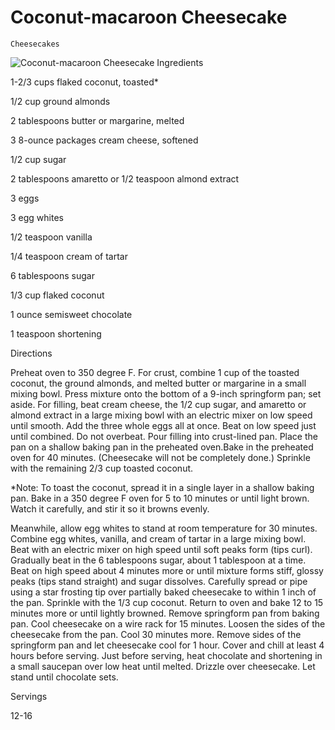 # Coconut-macaroon Cheesecake

`Cheesecakes`

 ![Coconut-macaroon Cheesecake](http://www.bakespace.com/recipes/detail/Coconut-macaroon-Cheesecake/7656/#)   Ingredients  

  1-2/3 cups flaked coconut, toasted*

1/2 cup ground almonds

2 tablespoons butter or margarine, melted

3 8-ounce packages cream cheese, softened

1/2 cup sugar

2 tablespoons amaretto or 1/2 teaspoon almond extract

3 eggs

3 egg whites

1/2 teaspoon vanilla

1/4 teaspoon cream of tartar

6 tablespoons sugar

1/3 cup flaked coconut

1 ounce semisweet chocolate

1 teaspoon shortening

  

   Directions  

  Preheat oven to 350 degree F. For crust, combine 1 cup of the toasted coconut, the ground almonds, and melted butter or margarine in a small mixing bowl. Press mixture onto the bottom of a 9-inch springform pan; set aside. For filling, beat cream cheese, the 1/2 cup sugar, and amaretto or almond extract in a large mixing bowl with an electric mixer on low speed until smooth. Add the three whole eggs all at once. Beat on low speed just until combined. Do not overbeat. Pour filling into crust-lined pan. Place the pan on a shallow baking pan in the preheated oven.Bake in the preheated oven for 40 minutes. (Cheesecake will not be completely done.) Sprinkle with the remaining 2/3 cup toasted coconut.

*Note: To toast the coconut, spread it in a single layer in a shallow baking pan. Bake in a 350 degree F oven for 5 to 10 minutes or until light brown. Watch it carefully, and stir it so it browns evenly.

Meanwhile, allow egg whites to stand at room temperature for 30 minutes. Combine egg whites, vanilla, and cream of tartar in a large mixing bowl. Beat with an electric mixer on high speed until soft peaks form (tips curl). Gradually beat in the 6 tablespoons sugar, about 1 tablespoon at a time. Beat on high speed about 4 minutes more or until mixture forms stiff, glossy peaks (tips stand straight) and sugar dissolves. Carefully spread or pipe using a star frosting tip over partially baked cheesecake to within 1 inch of the pan. Sprinkle with the 1/3 cup coconut. Return to oven and bake 12 to 15 minutes more or until lightly browned. Remove springform pan from baking pan. Cool cheesecake on a wire rack for 15 minutes. Loosen the sides of the cheesecake from the pan. Cool 30 minutes more. Remove sides of the springform pan and let cheesecake cool for 1 hour. Cover and chill at least 4 hours before serving. Just before serving, heat chocolate and shortening in a small saucepan over low heat until melted. Drizzle over cheesecake. Let stand until chocolate sets.  

   Servings  

  12-16  

 
